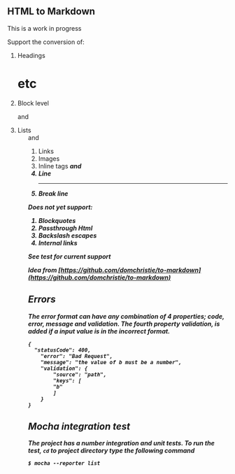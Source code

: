 
## HTML to Markdown 

This is a work in progress 

Support the conversion of:

1. Headings <h1> etc
2. Block level <p> and <div>
3. Lists <ul> and <ol>
4. Links <a>
5. Images <img>
6. Inline tags <strong> <b> <em> and <i>
7. Line <hr/>
8. Break line <br/>

Does not yet support:

1. Blockquotes
2. Passthrough Html
3. Backslash escapes
4. Internal links

See test for current support


Idea from [https://github.com/domchristie/to-markdown](https://github.com/domchristie/to-markdown)


## Errors

The error format can have any combination of 4 properties; code, error, message and validation. The fourth property validation, is added if a input value is in the incorrect format. 
    
    {
      "statusCode": 400,
  		"error": "Bad Request",
  		"message": "the value of b must be a number",
  		"validation": {
    		"source": "path",
    		"keys": [
      		"b"
    		]
  		}
	}



## Mocha integration test
The project has a number integration and unit tests. To run the test, `cd` to project directory type the following command

    $ mocha --reporter list




